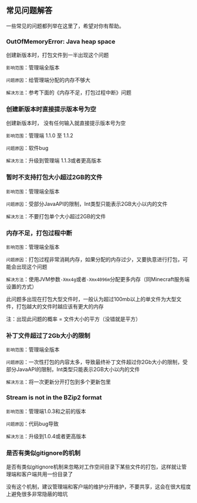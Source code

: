 ## 常见问题解答

一些常见的问题都列举在这里了，希望对你有帮助。 

### OutOfMemoryError: Java heap space

创建新版本时，打包文件到一半出现这个问题

`影响范围`：管理端全版本

`问题原因`：给管理端分配的内存不够大

`解决方法`：参考下面的《内存不足，打包过程中断》问题

### 创建新版本时直接提示版本号为空

创建新版本时， 没有任何输入就直接提示版本号为空

`影响范围`：管理端 1.1.0 至 1.1.2

`问题原因`：软件bug

`解决方法`：升级到管理端 1.1.3或者更高版本

### 暂时不支持打包大小超过2GB的文件

`影响范围`：管理端全版本

`问题原因`：受部分JavaAPI的限制，Int类型只能表示2GB大小以内的文件

`解决方法`：不要打包单个大小超过2GB的文件

### 内存不足，打包过程中断

`影响范围`：管理端全版本

`问题原因`：打包过程非常消耗内存，如果分配的内存过少，又要执意进行打包，可能会出现这个问题

`解决方法`：使用JVM参数`-Xmx4g`或者`-Xmx4096m`分配更多内存（同Minecraft服务端设置的方式）

此问题多出现在打包大型文件时，一般认为超过100mb以上的单文件为大型文件，打包越大的文件时越应该有更大的内存

注：出现此问题的概率 = 文件大小的平方（没错就是平方）

### 补丁文件超过了2Gb大小的限制

`影响范围`：管理端全版本

`问题原因`：一次性打包的内容太多，导致最终补丁文件超过你2Gb大小的限制，受部分JavaAPI的限制，Int类型只能表示2GB大小以内的文件

`解决方法`：将一次更新分开打包到多个更新包里

### Stream is not in the BZip2 format

`影响范围`：管理端1.0.3和之前的版本

`问题原因`：代码bug导致

`解决方法`：升级到1.0.4或者更高版本

### 是否有类似gitignore的机制

是否有类似gitignore机制来忽略对工作空间目录下某些文件的打包，这样就让管理端和客户端共用一份目录了

没有这个机制，建议管理端和客户端的维护分开维护，不要共享，这会在很大程度上避免很多非常隐蔽的暗坑